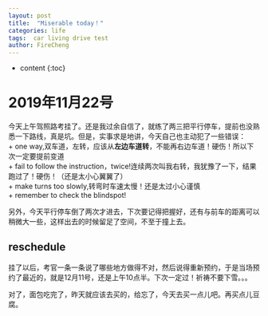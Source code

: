 ```yaml
---
layout: post
title:  "Miserable today！"
categories: life
tags:  car living drive test  
author: FireCheng
---
```


* content
{:toc}

# 2019年11月22号  

今天上午驾照路考挂了。还是我过余自信了，就练了两三把平行停车，提前也没熟悉一下路线，真是坑。但是，实事求是地讲，今天自己也主动犯了一些错误：  
    + one way,双车道，左转，应该从**左边车道转**，不能再右边车道！硬伤！所以下次一定要提前变道  
    + fail to follow the instruction，twice!连续两次叫我右转，我犹豫了一下，结果跑过了！硬伤！（还是太小心翼翼了）  
    + make turns too slowly,转弯时车速太慢！还是太过小心谨慎  
    + remember to check the blindspot!  

另外，今天平行停车倒了两次才进去，下次要记得把握好，还有与前车的距离可以稍微大一些，这样出去的时候留足了空间，不至于撞上去。  

## reschedule  

挂了以后，考官一条一条说了哪些地方做得不对，然后说得重新预约，于是当场预约了最近的，就是12月11号，还是上午10点半。下次一定过！祈祷不要下雪。。。  

对了，面包吃完了，昨天就应该去买的，给忘了，今天去买一点儿吧。再买点儿豆腐。

  


